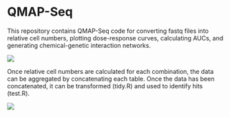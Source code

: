 # QMAP-Seq
This repository contains QMAP-Seq code for converting fastq files into relative cell numbers, plotting dose-response curves, calculating AUCs, and generating chemical-genetic interaction networks. 

<img src="https://github.com/mendillolab/QMaPP-Seq/blob/master/qmap_flowchart_1.png?raw=true"/>

Once relative cell numbers are calculated for each combination, the data can be aggregated by concatenating each table. Once the data has been concatenated, it can be transformed (tidy.R) and used to identify hits (test.R). 

<img src="https://github.com/mendillolab/QMaPP-Seq/blob/master/qmap_flowchart_2.jpg?raw=true"/>
